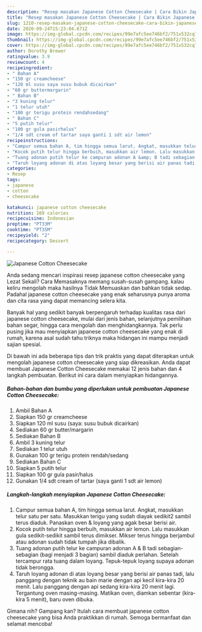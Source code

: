 ```yaml
---
description: "Resep masakan Japanese Cotton Cheesecake | Cara Bikin Japanese Cotton Cheesecake Yang Enak Dan Mudah"
title: "Resep masakan Japanese Cotton Cheesecake | Cara Bikin Japanese Cotton Cheesecake Yang Enak Dan Mudah"
slug: 1210-resep-masakan-japanese-cotton-cheesecake-cara-bikin-japanese-cotton-cheesecake-yang-enak-dan-mudah
date: 2020-09-24T15:23:04.671Z
image: https://img-global.cpcdn.com/recipes/99e7afc5ee746bf2/751x532cq70/japanese-cotton-cheesecake-foto-resep-utama.jpg
thumbnail: https://img-global.cpcdn.com/recipes/99e7afc5ee746bf2/751x532cq70/japanese-cotton-cheesecake-foto-resep-utama.jpg
cover: https://img-global.cpcdn.com/recipes/99e7afc5ee746bf2/751x532cq70/japanese-cotton-cheesecake-foto-resep-utama.jpg
author: Dorothy Brewer
ratingvalue: 3.9
reviewcount: 4
recipeingredient:
- " Bahan A"
- "150 gr creamcheese"
- "120 ml susu saya susu bubuk dicairkan"
- "60 gr buttermargarin"
- " Bahan B"
- "3 kuning telur"
- "1 telur utuh"
- "100 gr terigu protein rendahsedang"
- " Bahan C"
- "5 putih telur"
- "100 gr gula pasirhalus"
- "1/4 sdt cream of tartar saya ganti 1 sdt air lemon"
recipeinstructions:
- "Campur semua bahan A, tim hingga semua larut. Angkat, masukkan telur satu per satu. Masukkan terigu yang sudah diayak sedikit2 sambil terus diaduk. Panaskan oven &amp; loyang yang agak besar berisi air."
- "Kocok putih telur hingga berbuih, masukkan air lemon. Lalu masukkan gula sedikit-sedikit sambil terus dimikser. Mikser terus hingga berjambul atau adonan sudah tidak tumpah jika dibalik."
- "Tuang adonan putih telur ke campuran adonan A &amp; B tadi sebagian-sebagian (bagi menjadi 3 bagian) sambil diaduk perlahan. Setelah tercampur rata tuang dalam loyang. Tepuk-tepuk loyang supaya adonan tidak berongga."
- "Taruh loyang adonan di atas loyang besar yang berisi air panas tadi, lalu panggang dengan teknik au bain marie dengan api kecil kira-kira 20 menit. Lalu panggang dengan api sedang kira-kira 20 menit lagi. Tergantung oven masing-masing. Matikan oven, diamkan sebentar (kira-kira 5 menit), baru oven dibuka."
categories:
- Resep
tags:
- japanese
- cotton
- cheesecake

katakunci: japanese cotton cheesecake 
nutrition: 169 calories
recipecuisine: Indonesian
preptime: "PT33M"
cooktime: "PT35M"
recipeyield: "2"
recipecategory: Dessert

---
```



![Japanese Cotton Cheesecake](https://img-global.cpcdn.com/recipes/99e7afc5ee746bf2/751x532cq70/japanese-cotton-cheesecake-foto-resep-utama.jpg)

Anda sedang mencari inspirasi resep japanese cotton cheesecake yang Lezat Sekali? Cara Memasaknya memang susah-susah gampang. kalau keliru mengolah maka hasilnya Tidak Memuaskan dan bahkan tidak sedap. Padahal japanese cotton cheesecake yang enak seharusnya punya aroma dan cita rasa yang dapat memancing selera kita.

Banyak hal yang sedikit banyak berpengaruh terhadap kualitas rasa dari japanese cotton cheesecake, mulai dari jenis bahan, selanjutnya pemilihan bahan segar, hingga cara mengolah dan menghidangkannya. Tak perlu pusing jika mau menyiapkan japanese cotton cheesecake yang enak di rumah, karena asal sudah tahu triknya maka hidangan ini mampu menjadi sajian spesial.




Di bawah ini ada beberapa tips dan trik praktis yang dapat diterapkan untuk mengolah japanese cotton cheesecake yang siap dikreasikan. Anda dapat membuat Japanese Cotton Cheesecake memakai 12 jenis bahan dan 4 langkah pembuatan. Berikut ini cara dalam menyiapkan hidangannya.

<!--inarticleads1-->

##### Bahan-bahan dan bumbu yang diperlukan untuk pembuatan Japanese Cotton Cheesecake:

1. Ambil  Bahan A
1. Siapkan 150 gr creamcheese
1. Siapkan 120 ml susu (saya: susu bubuk dicairkan)
1. Sediakan 60 gr butter/margarin
1. Sediakan  Bahan B
1. Ambil 3 kuning telur
1. Sediakan 1 telur utuh
1. Gunakan 100 gr terigu protein rendah/sedang
1. Sediakan  Bahan C
1. Siapkan 5 putih telur
1. Siapkan 100 gr gula pasir/halus
1. Gunakan 1/4 sdt cream of tartar (saya ganti 1 sdt air lemon)




<!--inarticleads2-->

##### Langkah-langkah menyiapkan Japanese Cotton Cheesecake:

1. Campur semua bahan A, tim hingga semua larut. Angkat, masukkan telur satu per satu. Masukkan terigu yang sudah diayak sedikit2 sambil terus diaduk. Panaskan oven &amp; loyang yang agak besar berisi air.
1. Kocok putih telur hingga berbuih, masukkan air lemon. Lalu masukkan gula sedikit-sedikit sambil terus dimikser. Mikser terus hingga berjambul atau adonan sudah tidak tumpah jika dibalik.
1. Tuang adonan putih telur ke campuran adonan A &amp; B tadi sebagian-sebagian (bagi menjadi 3 bagian) sambil diaduk perlahan. Setelah tercampur rata tuang dalam loyang. Tepuk-tepuk loyang supaya adonan tidak berongga.
1. Taruh loyang adonan di atas loyang besar yang berisi air panas tadi, lalu panggang dengan teknik au bain marie dengan api kecil kira-kira 20 menit. Lalu panggang dengan api sedang kira-kira 20 menit lagi. Tergantung oven masing-masing. Matikan oven, diamkan sebentar (kira-kira 5 menit), baru oven dibuka.




Gimana nih? Gampang kan? Itulah cara membuat japanese cotton cheesecake yang bisa Anda praktikkan di rumah. Semoga bermanfaat dan selamat mencoba!
